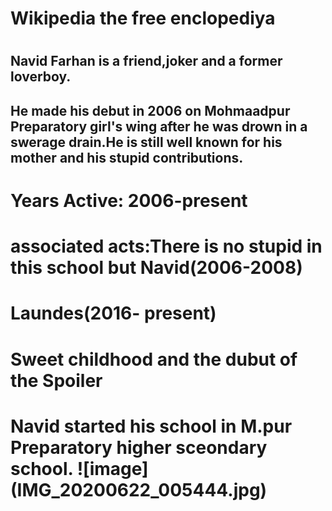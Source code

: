 <h1> Wikipedia the free enclopediya<h1>

<h2>Navid Farhan is a friend,joker and a former loverboy.<h2>
He made his debut in 2006 on Mohmaadpur Preparatory girl's wing after he was drown in a swerage drain.He is still well known for his mother and his stupid contributions.
 
 <h1>Years Active: 2006-present<h1>
 <h1>associated acts:There is no stupid in this school but Navid(2006-2008)<h1>
 <h1>Laundes(2016- present)
  
<h1>Sweet childhood and the dubut of the Spoiler<h1>
 Navid started his school in M.pur Preparatory higher sceondary school.
 ![image](IMG_20200622_005444.jpg)
 
